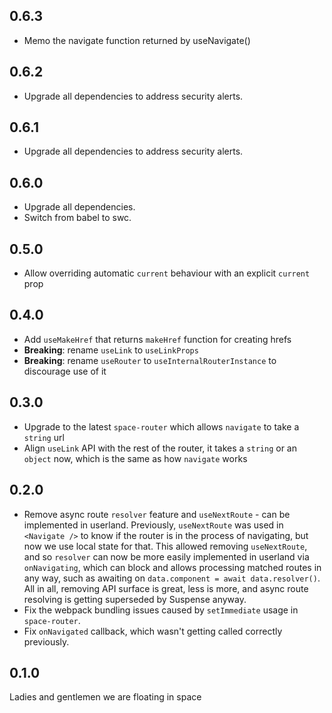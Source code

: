 ## 0.6.3

- Memo the navigate function returned by useNavigate()

## 0.6.2

- Upgrade all dependencies to address security alerts.

## 0.6.1

- Upgrade all dependencies to address security alerts.

## 0.6.0

- Upgrade all dependencies.
- Switch from babel to swc.

## 0.5.0

- Allow overriding automatic `current` behaviour with an explicit `current` prop

## 0.4.0

- Add `useMakeHref` that returns `makeHref` function for creating hrefs
- **Breaking**: rename `useLink` to `useLinkProps`
- **Breaking**: rename `useRouter` to `useInternalRouterInstance` to discourage use of it

## 0.3.0

- Upgrade to the latest `space-router` which allows `navigate` to take a `string` url
- Align `useLink` API with the rest of the router, it takes a `string` or an `object` now, which is the same as how `navigate` works

## 0.2.0

- Remove async route `resolver` feature and `useNextRoute` - can be implemented in userland. Previously, `useNextRoute` was used in `<Navigate />` to know if the router is in the process of navigating, but now we use local state for that. This allowed removing `useNextRoute`, and so `resolver` can now be more easily implemented in userland via `onNavigating`, which can block and allows processing matched routes in any way, such as awaiting on `data.component = await data.resolver()`. All in all, removing API surface is great, less is more, and async route resolving is getting superseded by Suspense anyway.
- Fix the webpack bundling issues caused by `setImmediate` usage in `space-router`.
- Fix `onNavigated` callback, which wasn't getting called correctly previously.

## 0.1.0

Ladies and gentlemen we are floating in space
